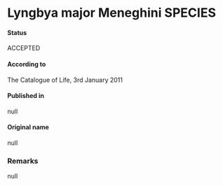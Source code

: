 Lyngbya major Meneghini SPECIES
=======

#### Status
ACCEPTED

#### According to
The Catalogue of Life, 3rd January 2011

#### Published in
null

#### Original name
null

### Remarks
null